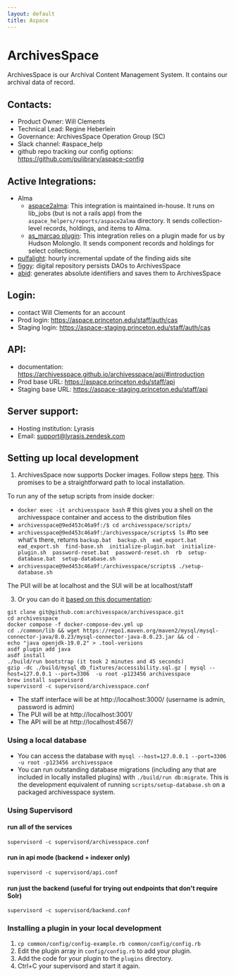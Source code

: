 ```yaml
---
layout: default
title: Aspace
---
```

# ArchivesSpace
ArchivesSpace is our Archival Content Management System. It contains our archival data of record.

## Contacts:
* Product Owner: Will Clements
* Technical Lead: Regine Heberlein
* Governance: ArchivesSpace Operation Group (SC)
* Slack channel: #aspace_help
* github repo tracking our config options: https://github.com/pulibrary/aspace-config

## Active Integrations:
* Alma
  * [aspace2alma](https://github.com/pulibrary/aspace_helpers): 
  This integration is maintained in-house. It runs on lib_jobs (but is not a rails app) from the `aspace_helpers/reports/aspace2alma` directory. It sends collection-level records, holdings, and items to Alma.
  * [as_marcao plugin](https://github.com/hudmol/as_marcao): 
  This integration relies on a plugin made for us by Hudson Molonglo. It sends component records and holdings for select collections.
* [pulfalight](https://github.com/pulibrary/pulfalight): 
  hourly incremental update of the finding aids site
* [figgy](https://github.com/pulibrary/figgy): 
  digital repository persists DAOs to ArchivesSpace
* [abid](https://github.com/pulibrary/abid): 
  generates absolute identifiers and saves them to ArchivesSpace

## Login:
* contact Will Clements for an account
* Prod login: https://aspace.princeton.edu/staff/auth/cas
* Staging login: https://aspace-staging.princeton.edu/staff/auth/cas

## API:
* documentation: https://archivesspace.github.io/archivesspace/api/#introduction
* Prod base URL: https://aspace.princeton.edu/staff/api
* Staging base URL: https://aspace-staging.princeton.edu/staff/api

## Server support:
* Hosting institution: Lyrasis
* Email: support@lyrasis.zendesk.com


## Setting up local development

1. ArchivesSpace now supports Docker images. Follow steps [here](https://f68ffde9.archivesspace-tech-docs.pages.dev/administration/docker/). This promises to be a straightforward path to local installation.

To run any of the setup scripts from inside docker:

- `docker exec -it archivesspace bash` # this gives you a shell on the archivesspace container and access to the distribution files
- `archivesspace@9ed453c46a9f:/$ cd archivesspace/scripts/`
- `archivesspace@9ed453c46a9f:/archivesspace/scripts$ ls` #to see what's there, returns
  `backup.bat  backup.sh  ead_export.bat  ead_export.sh  find-base.sh  initialize-plugin.bat  initialize-plugin.sh  password-reset.bat  password-reset.sh  rb  setup-database.bat  setup-database.sh`
- `archivesspace@9ed453c46a9f:/archivesspace/scripts$ ./setup-database.sh`

The PUI will be at localhost and the SUI will be at localhost/staff

3. Or you can do it [based on this documentation](https://archivesspace.github.io/tech-docs/development/dev.html):

```
git clone git@github.com:archivesspace/archivesspace.git
cd archivesspace
docker compose -f docker-compose-dev.yml up
cd ./common/lib && wget https://repo1.maven.org/maven2/mysql/mysql-connector-java/8.0.23/mysql-connector-java-8.0.23.jar && cd -
echo "java openjdk-19.0.2" > .tool-versions
asdf plugin add java
asdf install
./build/run bootstrap (it took 2 minutes and 45 seconds)
gzip -dc ./build/mysql_db_fixtures/accessibility.sql.gz | mysql --host=127.0.0.1 --port=3306  -u root -p123456 archivesspace
brew install supervisord
supervisord -c supervisord/archivesspace.conf
```

* The staff interface will be at http://localhost:3000/ (username is admin, password is admin)
* The PUI will be at http://localhost:3001/
* The API will be at http://localhost:4567/

### Using a local database

* You can access the database with `mysql --host=127.0.0.1 --port=3306  -u root -p123456 archivesspace`
* You can run outstanding database migrations (including any that are included in locally installed plugins) with `./build/run db:migrate`.  This is the development equivalent of running `scripts/setup-database.sh` on a packaged archivesspace system.

### Using Supervisord
#### run all of the services
`supervisord -c supervisord/archivesspace.conf`

#### run in api mode (backend + indexer only)
`supervisord -c supervisord/api.conf`

#### run just the backend (useful for trying out endpoints that don't require Solr)
`supervisord -c supervisord/backend.conf`

### Installing a plugin in your local development

1. `cp common/config/config-example.rb common/config/config.rb`
2. Edit the plugin array in `config/config.rb` to add your plugin.
3. Add the code for your plugin to the `plugins` directory.
4. Ctrl+C your supervisord and start it again.
